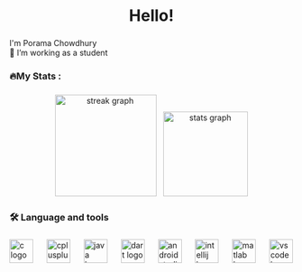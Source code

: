 <h1 align="center">Hello!</h1>

###

<p align="left">I'm Porama Chowdhury<br> 🔭 I’m working as a student </p>

###

<h3 align="left">🔥My Stats :</h3>

###

<div align="center">
  <img src="https://streak-stats.demolab.com?user=PoramaChowdhury&locale=en&mode=daily&theme=dark&hide_border=false&border_radius=5&order=3" height="180" alt="streak graph"  />
 <img width="5" />
  <img src="https://github-readme-stats.vercel.app/api?username=PoramaChowdhury&hide_title=false&hide_rank=false&show_icons=true&include_all_commits=true&count_private=true&disable_animations=false&theme=dark&locale=en&hide_border=false&order=1" height="150" alt="stats graph"/>
</div>

###
<h3 align="left">🛠 Language and tools</h3>

###

<div align="left">
  <img src="https://cdn.jsdelivr.net/gh/devicons/devicon/icons/c/c-original.svg" height="42" alt="c logo"  />
  <img width="16" />
  <img src="https://cdn.jsdelivr.net/gh/devicons/devicon/icons/cplusplus/cplusplus-original.svg" height="42" alt="cplusplus logo"  />
  <img width="16" />
  <img src="https://cdn.jsdelivr.net/gh/devicons/devicon/icons/java/java-original.svg" height="42" alt="java logo"  />
  <img width="16" /> 
  <img src="https://cdn.jsdelivr.net/gh/devicons/devicon/icons/dart/dart-original.svg" height="42" alt="dart logo"  />
  <img width="16" /> 
  <img src="https://cdn.jsdelivr.net/gh/devicons/devicon/icons/androidstudio/androidstudio-original.svg" height="42" alt="androidstudio logo"  />
  <img width="16" />
  <img src="https://cdn.jsdelivr.net/gh/devicons/devicon/icons/intellij/intellij-original.svg" height="42" alt="intellij logo"  />
  <img width="16" />
  <img src="https://cdn.jsdelivr.net/gh/devicons/devicon/icons/matlab/matlab-original.svg" height="42" alt="matlab logo"  />
  <img width="16" />
  <img src="https://cdn.jsdelivr.net/gh/devicons/devicon/icons/vscode/vscode-original.svg" height="42" alt="vscode logo"  />
</div>

###
